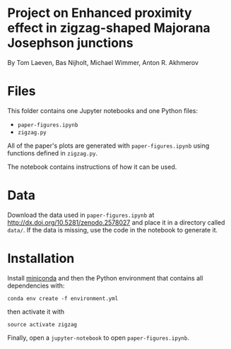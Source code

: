 # Project on Enhanced proximity effect in zigzag-shaped Majorana Josephson junctions
By Tom Laeven, Bas Nijholt, Michael Wimmer, Anton R. Akhmerov

# Files
This folder contains one Jupyter notebooks and one Python files:
* `paper-figures.ipynb`
* `zigzag.py`

All of the paper's plots are generated with `paper-figures.ipynb` using functions defined in `zigzag.py`.

The notebook contains instructions of how it can be used.

# Data
Download the data used in `paper-figures.ipynb` at http://dx.doi.org/10.5281/zenodo.2578027 and place it in a directory called `data/`. If the data is missing, use the code in the notebook to generate it.

# Installation
Install [miniconda](http://conda.pydata.org/miniconda.html) and then the Python 
environment that contains all dependencies with:

```
conda env create -f environment.yml
```

then activate it with
```
source activate zigzag
```

Finally, open a `jupyter-notebook` to open `paper-figures.ipynb`.

